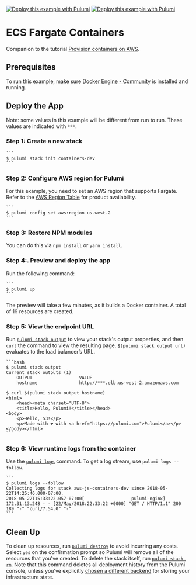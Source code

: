 [![Deploy this example with Pulumi](https://www.pulumi.com/images/deploy-with-pulumi/dark.svg)](https://app.pulumi.com/new?template=https://github.com/pulumi/examples/blob/master/aws-js-containers/README.md#gh-light-mode-only)
[![Deploy this example with Pulumi](https://get.pulumi.com/new/button-light.svg)](https://app.pulumi.com/new?template=https://github.com/pulumi/examples/blob/master/aws-js-containers/README.md#gh-dark-mode-only)

# ECS Fargate Containers

Companion to the tutorial [Provision containers on AWS](https://www.pulumi.com/docs/tutorials/aws/ecs-fargate/).

## Prerequisites

To run this example, make sure [Docker Engine - Community](https://docs.docker.com/engine/installation/) is installed and running.

## Deploy the App

Note: some values in this example will be different from run to run.  These values are indicated
with `***`.

### Step 1:  Create a new stack

    ```
    $ pulumi stack init containers-dev
    ```

### Step 2:  Configure AWS region for Pulumi

For this example, you need to set an AWS region that supports Fargate. Refer to the [AWS Region Table](https://aws.amazon.com/about-aws/global-infrastructure/regional-product-services/) for product availability.

    ```
    $ pulumi config set aws:region us-west-2
    ```

### Step 3: Restore NPM modules

You can do this via `npm install` or `yarn install`.

### Step 4:.  Preview and deploy the app

Run the following command:

    ```
    $ pulumi up
    ```
The preview will take a few minutes, as it builds a Docker container. A total of 19 resources are created.

### Step 5:  View the endpoint URL

Run [`pulumi stack output`](https://www.pulumi.com/docs/reference/cli/pulumi_stack_output/) to view your stack's output properties, and then `curl` the command to view the resulting page. `$(pulumi stack output url)` evaluates to the load balancer’s URL.

    ```bash
    $ pulumi stack output
    Current stack outputs (1)
        OUTPUT                  VALUE
        hostname                http://***.elb.us-west-2.amazonaws.com

    $ curl $(pulumi stack output hostname)
    <html>
        <head><meta charset="UTF-8">
        <title>Hello, Pulumi!</title></head>
    <body>
        <p>Hello, S3!</p>
        <p>Made with ❤️ with <a href="https://pulumi.com">Pulumi</a></p>
    </body></html>
    ```

### Step 6: View runtime logs from the container

Use the [`pulumi logs`](https://www.pulumi.com/docs/reference/cli/pulumi_logs/) command. To get a log stream, use `pulumi logs --follow`.

    ```
    $ pulumi logs --follow
    Collecting logs for stack aws-js-containers-dev since 2018-05-22T14:25:46.000-07:00.
    2018-05-22T15:33:22.057-07:00[                  pulumi-nginx] 172.31.13.248 - - [22/May/2018:22:33:22 +0000] "GET / HTTP/1.1" 200 189 "-" "curl/7.54.0" "-"
    ```

## Clean Up

To clean up resources, run [`pulumi destroy`](https://www.pulumi.com/docs/reference/cli/pulumi_destroy/) to avoid incurring any costs. Select `yes` on the confirmation prompt so Pulumi will remove all of the resources that you've created. To delete the stack itself, run [`pulumi stack rm`](https://www.pulumi.com/docs/reference/cli/pulumi_stack_rm/). Note that this command deletes all deployment history from the Pulumi console, unless you've explicitly [chosen a different backend](https://www.pulumi.com/docs/intro/concepts/state/) for storing your infrastructure state.

